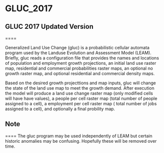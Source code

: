 # GLUC_2017
## GLUC 2017 Updated Version
====

Generalized Land Use Change (gluc) is a probabilistic cellular automata
program used by the Landuse Evolution and Assessment Model (LEAM). Briefly,
gluc reads a configuration file that provides the names and locations 
of population and employment growth projections, an initial land use
raster map, residential and commercial probabilities raster maps, an
optional no growth raster map, and optional residential and commercial
density maps.

Based on the desired growth projecttions and map inputs, gluc will change
the state of the land use map to meet the growth demand. After execution
the model will produce a land use change raster map (only modified
cells will have have values), a people per cell raster map (total 
number of people assigned to a cell), a employment per cell raster map (
total number of jobs assigned to a cell), and optionally a final
probility map.

## Note
====
The gluc program may be used independently of LEAM but certain historic
anomalies may be confusing.  Hopefully these will be removed over time.

## 
